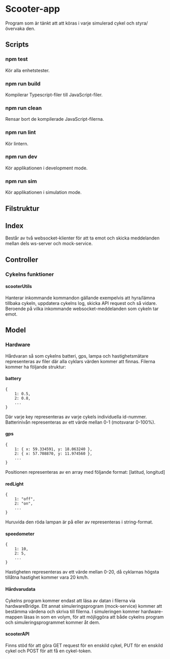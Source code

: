 # Scooter-app

Program som är tänkt att att köras i varje simulerad cykel och styra/övervaka den.

## Scripts

### npm test

Kör alla enhetstester.

### npm run build

Kompilerar Typescript-filer till JavaScript-filer.

### npm run clean

Rensar bort de kompilerade JavaScript-filerna.

### npm run lint

Kör lintern.

### npm run dev

Kör applikationen i development mode.

### npm run sim

Kör applikationen i simulation mode.

## Filstruktur

## Index

Består av två websocket-klienter för att ta emot och skicka meddelanden mellan dels ws-server och mock-service.

## Controller

### Cykelns funktioner

#### scooterUtils

Hanterar inkommande kommandon gällande exempelvis att hyra/lämna tillbaka cykeln, uppdatera cykelns log, skicka API request och så vidare. Beroende på vilka inkommande websocket-meddelanden som cykeln tar emot.

## Model

### Hardware

Hårdvaran så som cykelns batteri, gps, lampa och hastighetsmätare representeras av filer där alla cyklars värden kommer att finnas.
Filerna kommer ha följande struktur:

#### battery

```
{
    1: 0.5,
    2: 0.8,
    ...
}
```

Där varje key representeras av varje cykels individuella id-nummer. Batterinivån representeras av ett värde mellan 0-1 (motsvarar 0-100%).

#### gps

```
{
    1: { x: 59.334591, y: 18.063240 },
    2: { x: 57.708870, y: 11.974560 },
    ...
}
```

Positionen representeras av en array med följande format: [latitud, longitud]

#### redLight

```
{
    1: "off",
    2: "on",
    ...
}
```

Huruvida den röda lampan är på eller av representeras i string-format.

#### speedometer

```
{
    1: 10,
    2: 5,
    ...
}
```

Hastigheten representeras av ett värde mellan 0-20, då cyklarnas högsta tillåtna hastighet kommer vara 20 km/h.

#### Hårdvarudata

Cykelns program kommer endast att läsa av datan i filerna via hardwareBridge. Ett annat simuleringsprogram (mock-service) kommer att bestämma värdena och skriva till filerna. I simuleringen kommer hardware-mappen läsas in som en volym, för att möjliggöra att både cykelns program och simuleringsprogrammet kommer åt dem.

#### scooterAPI

Finns stöd för att göra GET request för en enskild cykel, PUT för en enskild cykel och POST för att få en cykel-token.
